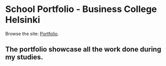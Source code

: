﻿# School Portfolio - Business College Helsinki
 Browse the site: [Portfolio](https://portfolio-business-college.joeclos1.repl.co/).

## The portfolio showcase all the work done during my studies.
